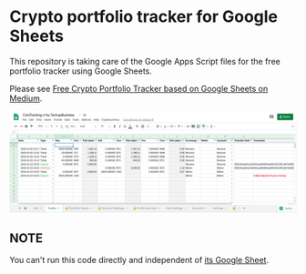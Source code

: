 # Crypto portfolio tracker for Google Sheets
This repository is taking care of the Google Apps Script files for the free portfolio tracker using Google Sheets. 

Please see [Free Crypto Portfolio Tracker based on Google Sheets on Medium](https://medium.com/@techupbusiness/free-crypto-portfolio-tracker-based-on-google-sheets-ef76070ec325).

![Crypto Tracker Screenshot](crypto-tracker-screenshot.png "Crypto Tracker Screenshot")

## NOTE
You can't run this code directly and independent of [its Google Sheet](https://medium.com/@techupbusiness/free-crypto-portfolio-tracker-based-on-google-sheets-ef76070ec325).